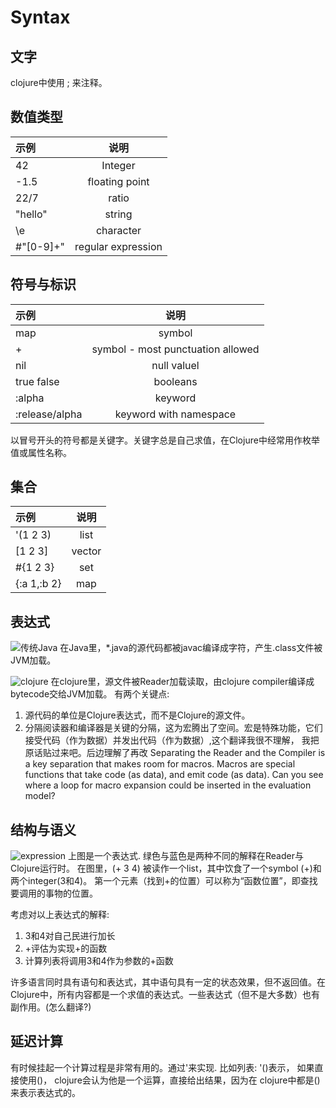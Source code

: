 # Syntax

## 文字
clojure中使用 ; 来注释。

## 数值类型

|示例|说明|
|:---|:---:|
|42|Integer|
|-1.5|floating point|
|22/7|ratio|
|"hello"|string|
|\e|character|
|#"[0-9]+"|regular expression|

## 符号与标识

|示例|说明|
|:---|:---:|
|map|symbol|
|+|symbol - most punctuation allowed|
|nil|null valuel|
|true false|booleans|
|:alpha|keyword|
|:release/alpha|keyword with namespace|

以冒号开头的符号都是关键字。关键字总是自己求值，在Clojure中经常用作枚举值或属性名称。

## 集合
|示例|说明|
|:---|:---:|
|'(1 2 3)|list|
|[1 2 3]|vector|
|#{1 2 3}|set|
|{:a 1,:b 2}|map|

## 表达式
![传统Java](https://clojure.org/images/content/guides/learn/syntax/traditional-evaluation.png)
在Java里，*.java的源代码都被javac编译成字符，产生.class文件被JVM加载。


![clojure](https://clojure.org/images/content/guides/learn/syntax/clojure-evaluation.png)
在clojure里，源文件被Reader加载读取，由clojure compiler编译成bytecode交给JVM加载。
有两个关键点:
1. 源代码的单位是Clojure表达式，而不是Clojure的源文件。
2. 分隔阅读器和编译器是关键的分隔，这为宏腾出了空间。宏是特殊功能，它们接受代码（作为数据）并发出代码（作为数据）,这个翻译我很不理解，
我把原话贴过来吧。后边理解了再改
Separating the Reader and the Compiler is a key separation that makes room for macros. Macros are special functions that take code (as data), and emit code (as data). Can you see where a loop for macro expansion could be inserted in the evaluation model?

## 结构与语义
![expression](https://clojure.org/images/content/guides/learn/syntax/structure-and-semantics.png)
上图是一个表达式.
绿色与蓝色是两种不同的解释在Reader与Clojure运行时。
在图里，(+  3 4) 被读作一个list，其中饮食了一个symbol (+)和两个integer(3和4)。 第一个元素（找到+的位置）可以称为“函数位置”，即查找要调用的事物的位置。

考虑对以上表达式的解释:
1. 3和4对自己民进行加长
2. +评估为实现+的函数
3. 计算列表将调用3和4作为参数的+函数

许多语言同时具有语句和表达式，其中语句具有一定的状态效果，但不返回值。在Clojure中，所有内容都是一个求值的表达式。一些表达式（但不是大多数）也有副作用。(怎么翻译?)


##  延迟计算
有时候挂起一个计算过程是非常有用的。通过'来实现.  比如列表: '()表示， 如果直接使用()， clojure会认为他是一个运算，直接给出结果，因为在 clojure中都是()来表示表达式的。

